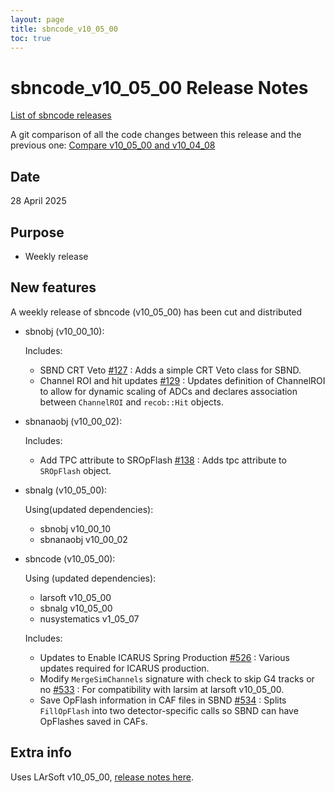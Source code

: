 ```yaml
---
layout: page
title: sbncode_v10_05_00
toc: true
---
```


sbncode_v10_05_00 Release Notes 
=======================================================================================

[List of sbncode releases](https://sbnsoftware.github.io/AnalysisInfrastructure/ReleaseManagement/Releases/List_of_SBN_code_releases)

A git comparison of all the code changes between this release and the previous one: [Compare v10_05_00 and v10_04_08](https://github.com/SBNSoftware/sbncode/compare/v10_04_08...v10_05_00)

Date
---------------------------------------------------
28 April 2025

Purpose
---------------------------------------------------
* Weekly release

New features
---------------------------------------------------
A weekly release of sbncode (v10_05_00) has been cut and distributed

* sbnobj (v10_00_10):

  Includes:
  
  * SBND CRT Veto [#127](https://github.com/SBNSoftware/sbnobj/pull/127) : Adds a simple CRT Veto class for SBND.
  * Channel ROI and hit updates [#129](https://github.com/SBNSoftware/sbnobj/pull/129) : Updates definition of ChannelROI to allow for dynamic scaling of ADCs and declares association between `ChannelROI` and `recob::Hit` objects.

* sbnanaobj (v10_00_02):

  Includes:

  * Add TPC attribute to SROpFlash [#138](https://github.com/SBNSoftware/sbnanaobj/pull/138) : Adds tpc attribute to `SROpFlash` object.

* sbnalg (v10_05_00):

  Using(updated dependencies):
  * sbnobj              v10_00_10
  * sbnanaobj           v10_00_02

* sbncode (v10_05_00):

  Using (updated dependencies):
  * larsoft			        v10_05_00
  * sbnalg              v10_05_00
  * nusystematics       v1_05_07

   Includes:
  
  * Updates to Enable ICARUS Spring Production [#526](https://github.com/SBNSoftware/sbncode/pull/526) : Various updates required for ICARUS production.
  * Modify `MergeSimChannels` signature with check to skip G4 tracks or no [#533](https://github.com/SBNSoftware/sbncode/pull/533) : For compatibility with larsim at larsoft v10_05_00.
  * Save OpFlash information in CAF files in SBND [#534](https://github.com/SBNSoftware/sbncode/pull/534) : Splits `FillOpFlash` into two detector-specific calls so SBND can have OpFlashes saved in CAFs.
    
Extra info
---------------------------------------------------
Uses LArSoft v10_05_00, [release notes here](https://github.com/LArSoft/larsoft/releases/tag/v10_05_00).
